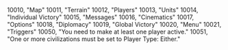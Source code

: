 ﻿10010, "Map"
10011, "Terrain"
10012, "Players"
10013, "Units"
10014, "Individual Victory"
10015, "Messages"
10016, "Cinematics"
10017, "Options"
10018, "Diplomacy"
10019, "Global Victory"
10020, "Menu"
10021, "Triggers"
10050, "You need to make at least one player active."
10051, "One or more civilizations must be set to Player Type: Either."
